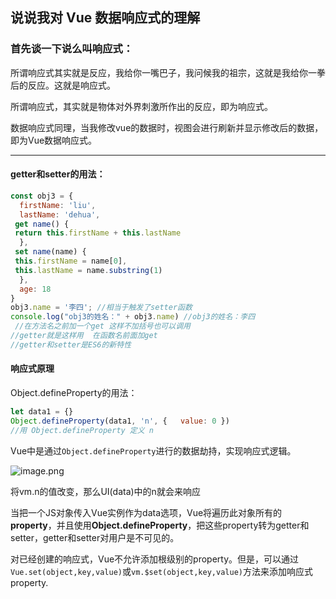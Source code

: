 ## 说说我对 Vue 数据响应式的理解

### 首先谈一下说么叫响应式：

所谓响应式其实就是反应，我给你一嘴巴子，我问候我的祖宗，这就是我给你一拳后的反应。这就是响应式。

所谓响应式，其实就是物体对外界刺激所作出的反应，即为响应式。

数据响应式同理，当我修改vue的数据时，视图会进行刷新并显示修改后的数据，即为Vue数据响应式。

---

#### getter和setter的用法：

```javascript
const obj3 = {
  firstName: 'liu',
  lastName: 'dehua',
 get name() {
 return this.firstName + this.lastName
  },
 set name(name) {
 this.firstName = name[0],
 this.lastName = name.substring(1)
  },
  age: 18
}
obj3.name = '李四'; //相当于触发了setter函数
console.log("obj3的姓名：" + obj3.name) //obj3的姓名：李四
 //在方法名之前加一个get 这样不加括号也可以调用  
//getter就是这样用  在函数名前面加get 
//getter和setter是ES6的新特性
```

#### 响应式原理

Object.defineProperty的用法：

```javascript
let data1 = {}  
Object.defineProperty(data1, 'n', {   value: 0 }) 
//用 Object.defineProperty 定义 n
```



Vue中是通过`Object.defineProperty`进行的数据劫持，实现响应式逻辑。

![image.png](https://p3-juejin.byteimg.com/tos-cn-i-k3u1fbpfcp/912a4e3fe61a455ab09f1970a0658756~tplv-k3u1fbpfcp-watermark.awebp?)

将vm.n的值改变，那么UI(data)中的n就会来响应

当把一个JS对象传入Vue实例作为data选项，Vue将遍历此对象所有的**property**，并且使用**Object.defineProperty**，把这些property转为getter和setter，getter和setter对用户是不可见的。



对已经创建的响应式，Vue不允许添加根级别的property。但是，可以通过`Vue.set(object,key,value)`或`vm.$set(object,key,value)`方法来添加响应式property.